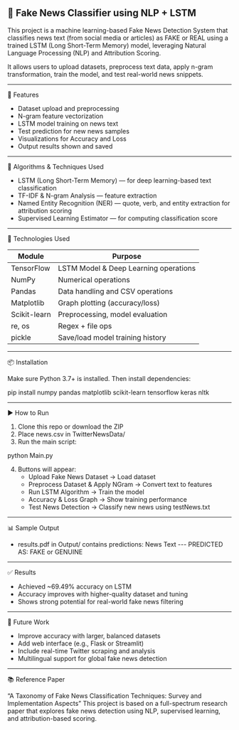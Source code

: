 📰 Fake News Classifier using NLP + LSTM
------------------------------------------
This project is a machine learning-based Fake News Detection System that classifies news text (from social media or articles) as FAKE or REAL using a trained LSTM (Long Short-Term Memory) model, leveraging Natural Language Processing (NLP) and Attribution Scoring.

It allows users to upload datasets, preprocess text data, apply n-gram transformation, train the model, and test real-world news snippets.

------------------------------------------

📌 Features

- Dataset upload and preprocessing
- N-gram feature vectorization
- LSTM model training on news text
- Test prediction for new news samples
- Visualizations for Accuracy and Loss
- Output results shown and saved

------------------------------------------

🧠 Algorithms & Techniques Used

- LSTM (Long Short-Term Memory) — for deep learning-based text classification
- TF-IDF & N-gram Analysis — feature extraction
- Named Entity Recognition (NER) — quote, verb, and entity extraction for attribution scoring
- Supervised Learning Estimator — for computing classification score

------------------------------------------

🧰 Technologies Used

Module         | Purpose
-------------- | -----------------------------------------------
TensorFlow     | LSTM Model & Deep Learning operations
NumPy          | Numerical operations
Pandas         | Data handling and CSV operations
Matplotlib     | Graph plotting (accuracy/loss)
Scikit-learn   | Preprocessing, model evaluation
re, os         | Regex + file ops
pickle         | Save/load model training history

------------------------------------------

📦 Installation

Make sure Python 3.7+ is installed. Then install dependencies:

pip install numpy pandas matplotlib scikit-learn tensorflow keras nltk

------------------------------------------

▶️ How to Run

1. Clone this repo or download the ZIP
2. Place news.csv in TwitterNewsData/
3. Run the main script:

python Main.py

4. Buttons will appear:
   - Upload Fake News Dataset → Load dataset
   - Preprocess Dataset & Apply NGram → Convert text to features
   - Run LSTM Algorithm → Train the model
   - Accuracy & Loss Graph → Show training performance
   - Test News Detection → Classify new news using testNews.txt

------------------------------------------

📊 Sample Output

- results.pdf in Output/ contains predictions:
  News Text --- PREDICTED AS: FAKE or GENUINE

---

✅ Results

- Achieved ~69.49% accuracy on LSTM
- Accuracy improves with higher-quality dataset and tuning
- Shows strong potential for real-world fake news filtering

------------------------------------------

🔮 Future Work

- Improve accuracy with larger, balanced datasets
- Add web interface (e.g., Flask or Streamlit)
- Include real-time Twitter scraping and analysis
- Multilingual support for global fake news detection

------------------------------------------

📚 Reference Paper

“A Taxonomy of Fake News Classification Techniques: Survey and Implementation Aspects”
This project is based on a full-spectrum research paper that explores fake news detection using NLP, supervised learning, and attribution-based scoring.
